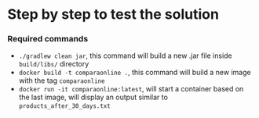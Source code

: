 # Step by step to test the solution
### Required commands
- `./gradlew clean jar`, this command will build a new .jar file inside `build/libs/` directory
- `docker build -t comparaonline .`, this command will build a new image with the tag `comparaonline`
- `docker run -it comparaonline:latest`, will start a container based on the last image, will display an output similar to `products_after_30_days.txt`